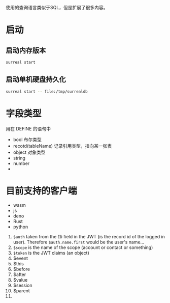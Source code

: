 使用的查询语言类似于SQL，但是扩展了很多内容。

# 启动
## 启动内存版本
```bash
surreal start
```

## 启动单机硬盘持久化
```bash
surreal start -- file:/tmp/surrealdb
```

# 字段类型
用在 DEFINE 的语句中
- bool 布尔类型
- recotd(tableName) 记录引用类型，指向某一张表
- object 对象类型
- string 
- number 
- 
# 目前支持的客户端
- wasm
- js
- deno
- Rust
- python

1. `$auth` taken from the `ID` field in the JWT (is the record id of the logged in user). Therefore `$auth.name.first` would be the user's name... 
2. `$scope` is the name of the scope (account or contact or something) 
3. `$token` is the JWT claims (an object)
4. $event
5. $this
6. $before
7. $after
8. $value
9. $session
10. $parent
11. 